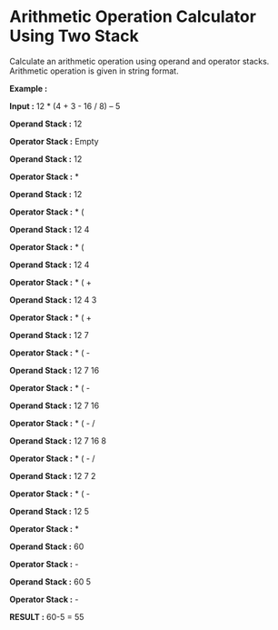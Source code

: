 # Arithmetic Operation Calculator Using Two Stack

Calculate an arithmetic operation using operand and operator stacks. Arithmetic operation is given in string format.


**Example :** 

**Input :** 12 * (4 + 3 - 16 / 8) – 5

**Operand Stack :** 12

**Operator Stack :** Empty

**Operand Stack :** 12

**Operator Stack :** *

**Operand Stack :** 12

**Operator Stack :** * (

**Operand Stack :** 12 4

**Operator Stack :** * (

**Operand Stack :** 12 4

**Operator Stack :** * ( +

**Operand Stack :** 12 4 3

**Operator Stack :** * ( +

**Operand Stack :** 12 7

**Operator Stack :** * ( -

**Operand Stack :** 12 7 16

**Operator Stack :** * ( -

**Operand Stack :** 12 7 16

**Operator Stack :** * ( - /

**Operand Stack :** 12 7 16 8

**Operator Stack :** * ( - /

**Operand Stack :** 12 7 2

**Operator Stack :** * ( -

**Operand Stack :** 12 5

**Operator Stack :** *

**Operand Stack :** 60

**Operator Stack :** -

**Operand Stack :** 60 5

**Operator Stack :** -

**RESULT :** 60-5 = 55
